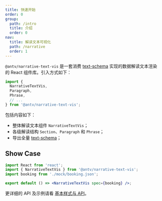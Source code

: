```yaml
---
title: 快速开始
order: 0
group:
  path: /intro
  title: 介绍
  order: 0
nav:
  title: 解读文本可视化
  path: /narrative
  order: 1
---
```


`@antv/narrative-text-vis` 是一套消费 [text-schema](../../schema/intro) 实现的数据解读文本渲染的 React 组件库。引入方式如下：

```js | pure
import {
  NarrativeTextVis,
  Paragraph,
  Phrase,
  // ...
} from '@antv/narrative-text-vis';
```

包括内容如下：
- 整体解读文本组件 `NarrativeTextVis`；
- 各级解读结构 `Section`、`Paragraph` 和 `Phrase`；
- 导出全量 [text-schema](../../schema/intro)；


## Show Case

```jsx
import React from 'react';
import { NarrativeTextVis } from '@antv/narrative-text-vis';
import booking from './mock/booking.json';

export default () => <NarrativeTextVis spec={booking} />;
```

更详细的 API 及示例请看 [基本样式与 API](./example/style)。
